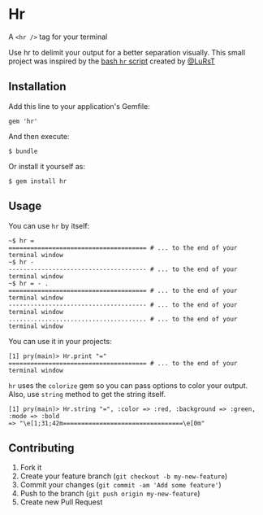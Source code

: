 # Hr

A `<hr />` tag for your terminal


Use hr to delimit your output for a better separation visually.
This small project was inspired by the [bash `hr` script](https://github.com/LuRsT/hr)
created by [@LuRsT](https://github.com/LuRsT)

## Installation

Add this line to your application's Gemfile:

    gem 'hr'

And then execute:

    $ bundle

Or install it yourself as:

    $ gem install hr

## Usage

You can use `hr` by itself:

```
~$ hr =
====================================== # ... to the end of your terminal window
~$ hr -
-------------------------------------- # ... to the end of your terminal window
~$ hr = - .
====================================== # ... to the end of your terminal window
-------------------------------------- # ... to the end of your terminal window
...................................... # ... to the end of your terminal window
```

You can use it in your projects:

```
[1] pry(main)> Hr.print "="
====================================== # ... to the end of your terminal window
```

`hr` uses the `colorize` gem so you can pass options to color your output.
Also, use `string` method to get the string itself.

```
[1] pry(main)> Hr.string "=", :color => :red, :background => :green, :mode => :bold
=> "\e[1;31;42m=================================\e[0m"
```


## Contributing

1. Fork it
2. Create your feature branch (`git checkout -b my-new-feature`)
3. Commit your changes (`git commit -am 'Add some feature'`)
4. Push to the branch (`git push origin my-new-feature`)
5. Create new Pull Request
